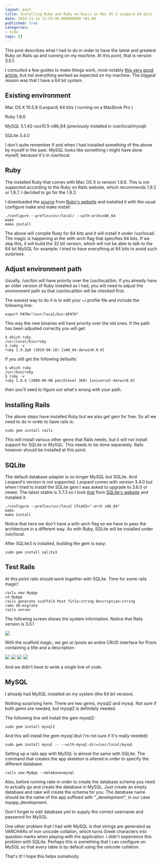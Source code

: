 ```yaml
---
layout: post
title: Installing Ruby and Ruby on Rails on Mac OS X Leopard 64 bits
date: 2010-11-14 13:53:00.000000000 +01:00
published: true
categories:
- Code
tags: []
---
```


This post describes what I had to do in order to have the latest and greatest Ruby on Rails up and running on my machine. At this point, that is version 3.0.1.

I consulted a few guides to make things work, most notably <a href="http://hivelogic.com/articles/ruby-rails-leopard" target="_blank">this very good article</a>, but not everything worked as expected on my machine. The biggest reason was that I have a 64 bit system.<!--more-->
<h2>Existing environment</h2>

Mac OS X 10.5.8 (Leopard) 64 bits ( running on a MacBook Pro )

Ruby 1.8.6

MySQL 5.1.42-osx10.5-x86_64 (previously installed in /usr/local/mysql)

SQLite 3.4.0

I don't quite remember if and when I had installed something of the above by myself in the past. MySQL looks like something I might have done myself, because it's in /usr/local.
<h2>Ruby</h2>

The installed Ruby that comes with Mac OS X is version 1.8.6. This is not supported according to the Ruby on Rails website, which recommends 1.9.2 or 1.8.7. I decided to go for the 1.9.2.

I downloaded the <a href="ftp://ftp.ruby-lang.org//pub/ruby/1.9/ruby-1.9.2-p0.tar.gz" target="_blank">source</a> from <a href="http://www.ruby-lang.org/en/downloads/" target="_blank">Ruby's website</a> and installed it with the usual configure make and make install:

```
./configure --prefix=/usr/local/ --with-arch=x86_64
make
make install
```

The above will compile Ruby for 64 bits and it will install it under /usr/local/. The magic is happening at the with-arch flag that specifies 64 bits. If we skip this, it will build the 32 bit version, which will not be able to talk to the 64 bit MySQL for example. I tried to have everything at 64 bits to avoid such surprises.
<h2>Adjust environment path</h2>

Usually, /usr/bin will have priority over the /usr/local/bin. If you already have an older version of Ruby installed as I had, you will need to adjust the environment path so that /usr/local/bin will be checked first.

The easiest way to do it is to edit your ~/.profile file and include the following line:

```
export PATH="/usr/local/bin:$PATH"
```

This way the new binaries will have priority over the old ones. If the path has been adjusted correctly you will get:

```
$ which ruby
/usr/local/bin/ruby
$ ruby -v
ruby 1.9.2p0 (2010-08-18) [x86_64-darwin9.8.0]
```

If you still get the following defaults:

```
$ which ruby
/usr/bin/ruby
$ ruby -v
ruby 1.8.6 (2009-06-08 patchlevel 369) [universal-darwin9.0]
```

then you'll need to figure out what's wrong with your path.
<h2>Installing Rails</h2>

The above steps have installed Ruby but we also get gem for free. So all we need to do in order to have rails is:

```
sudo gem install rails
```

This will install various other gems that Rails needs, but it will not install support for SQLite or MySQL. This needs to be done separately. Rails however should be installed at this point.
<h2>SQLite</h2>

The default database adapter is no longer MySQL but SQLite. And Leopard's version is not supported. Leopard comes with version 3.4.0 but when I tried to install the SQLite gem I was asked to upgrade to 3.6.0 or newer. The latest stable is 3.7.3 so I took <a href="http://www.sqlite.org/sqlite-amalgamation-3.7.3.tar.gz" target="_blank">that</a> from <a href="http://www.sqlite.org/download.html" target="_blank">SQLite's website</a> and installed it.

```
./configure --prefix=/usr/local CFLAGS="-arch x86_64"
make
make install
```

Notice that here we don't have a with-arch flag so we have to pass the architecture in a different way. As with Ruby, SQLite will be installed under /usr/local.

After SQLite3 is installed, building the gem is easy:

```
sudo gem install sqlite3
```

<h2>Test Rails</h2>

At this point rails should work together with SQLite. Time for some rails magic!

```
rails new MyApp
cd MyApp
rails generate scaffold Post Title:string Description:string
rake db:migrate
rails server
```

The following screen shows the system information. Notice that Rails version is 3.0.1

<img src="{{ site.baseurl }}/assets/2010/rails-about.png" />

With the scaffold magic, we get at /posts an entire CRUD interface for Posts containing a title and a description:

<img src="{{ site.baseurl }}/assets/2010/rails-posts-empty.png" />

<img src="{{ site.baseurl }}/assets/2010/rails-add-post.png" />

<img src="{{ site.baseurl }}/assets/2010/rails-post-added.png" />

<img src="{{ site.baseurl }}/assets/2010/rails-post-list.png" />

And we didn't have to write a single line of code.
<h2>MySQL</h2>

I already had MySQL installed on my system (the 64 bit version).

Nothing surprising here. There are two gems, mysql2 and mysql. Not sure if both gems are needed, but mysql2 is definitely needed.

The following line will install the gem mysql2:

```
sudo gem install mysql2
```

And this will install the gem mysql (but I'm not sure if it's really needed):

```
sudo gem install mysql -- --with-mysql-dir=/usr/local/mysql
```

Setting up a rails app with MySQL is almost the same with SQLite. The command that creates the app skeleton is altered in order to specify the different database:

```
rails new MyApp --database=mysql
```

Also, before running rake in order to create the database schema you need to actually go and create the database in MySQL. Just create an empty database and rake will create the schema for you. The database name should be the name of the app suffixed with "_development", in our case myapp_development.

Don't forget to edit database.yml to supply the correct username and password for MySQL.

One other problem that I had with MySQL is that strings are generated as VARCHARs of non unicode collation, which turns Greek characters into question marks when playing with the application. I didn't experience this problem with SQLite. Perhaps this is something that I can configure on MySQL so that every table is by default using the unicode collation.

That's it! I hope this helps somebody.
